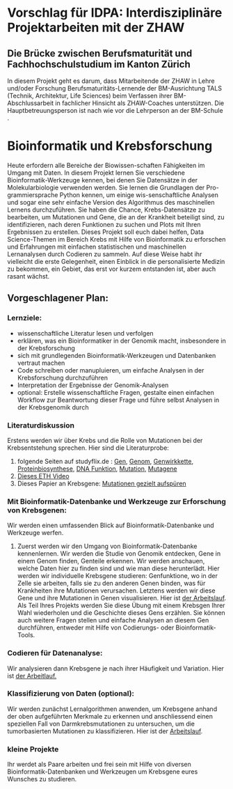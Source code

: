 # Vorschlag für IDPA: Interdisziplinäre Projektarbeiten mit der ZHAW
## Die Brücke zwischen Berufsmaturität und Fachhochschulstudium im Kanton Zürich

In diesem Projekt geht es darum, dass Mitarbeitende der ZHAW in Lehre und/oder Forschung Berufsmaturitäts-Lernende der BM-Ausrichtung TALS (Technik, Architektur, Life Sciences) beim Verfassen ihrer BM-Abschlussarbeit in fachlicher Hinsicht als ZHAW-Coaches unterstützen. Die Hauptbetreuungsperson ist nach wie vor die Lehrperson an der BM-Schule .


# Bioinformatik und Krebsforschung 
Heute erfordern alle Bereiche der Biowissen-schaften Fähigkeiten im Umgang mit Daten. In diesem Projekt lernen Sie verschiedene Bioinformatik-Werkzeuge kennen, bei denen Sie Datensätze in der Molekularbiologie verwenden werden. Sie lernen die Grundlagen der Pro-grammiersprache Python kennen, um einige wis-senschaftliche Analysen und sogar eine sehr einfache Version des Algorithmus des maschinellen Lernens durchzuführen. Sie haben die Chance, Krebs-Datensätze zu bearbeiten, um Mutationen und Gene, die an der Krankheit beteiligt sind, zu identifizieren, nach deren Funktionen zu suchen und Plots mit Ihren Ergebnissen zu erstellen. Dieses Projekt soll euch dabei helfen, Data Science-Themen im Bereich Krebs mit Hilfe von Bioinformatik zu erforschen und Erfahrungen mit einfachen statistischen und maschinellen Lernanalysen durch Codieren zu sammeln. Auf diese Weise habt ihr vielleicht die erste Gelegenheit, einen Einblick in die personalisierte Medizin zu bekommen, ein Gebiet, das erst vor kurzem entstanden ist, aber auch rasant wächst. 

## Vorgeschlagener Plan:

### Lernziele:
- wissenschaftliche Literatur lesen und verfolgen 
- erklären, was ein Bioinformatiker in der Genomik macht, insbesondere in der Krebsforschung
- sich mit grundlegenden Bioinformatik-Werkzeugen und Datenbanken vertraut machen
- Code schreiben oder manupluieren, um einfache Analysen in der Krebsforschung durchzuführen
- Interpretation der Ergebnisse der Genomik-Analysen
- optional: Erstelle wissenschaftliche Fragen, gestalte einen einfachen Workflow zur Beantwortung dieser Frage und führe selbst Analysen in der Krebsgenomik durch

### Literaturdiskussion
Erstens werden wir über Krebs und die Rolle von Mutationen bei der Krebsentstehung sprechen. Hier sind die Literaturprobe:
1) folgende Seiten auf studyflix.de : [Gen](https://studyflix.de/biologie/gen-2599), [Genom](https://studyflix.de/biologie/genom-2645), [Genwirkkette](https://studyflix.de/biologie/genwirkkette-6706), [Proteinbiosynthese](https://studyflix.de/biologie/proteinbiosynthese-2288), [DNA Funktion](https://studyflix.de/biologie/dna-funktion-2601), [Mutation](https://studyflix.de/biologie/mutation-2582), [Mutagene](https://studyflix.de/biologie/mutagene-2574)
2) [Dieses ETH Video](https://ethz.ch/de/studium/bachelor/studienangebot/naturwissenschaften-und-mathematik/biologie/schnuppervorlesungen/-genetik--genomik--bioinformatik---dr--ulrich-genick-.html)
3) Dieses Papier an Krebsgene: [Mutationen gezielt aufspüren](https://www.organische-chemie.ch/chemie/2007feb/mutationen.shtm) 

### Mit Bioinformatik-Datenbanke und Werkzeuge zur Erforschung von Krebsgenen:
Wir werden einen umfassenden Blick auf Bioinformatik-Datenbanke und Werkzeuge werfen.  
1) Zuerst werden wir den Umgang von Bioinformatik-Datenbanke kennenlernen. Wir werden die Studie von Genomik entdecken, Gene in einem Genom finden, Genteile erkennen. Wir werden anschauen, welche Daten hier zu finden sind und wie man diese herunterlädt. Hier werden wir individuelle Krebsgene studieren: Genfunktione, wo in der Zelle sie arbeiten, falls sie zu den anderen Genen binden, was für Krankheiten ihre Mutationen verursachen. Letztens werden wir diese Gene und ihre Mutationen in Genen visualisieren. Hier ist [der Arbeitslauf](https://github.com/tbilgin/Krebsgenomik/blob/main/Krebsgen_Analyse.md). Als Teil Ihres Projekts werden Sie diese Übung mit einem Krebsgen Ihrer Wahl wiederholen und die Geschichte dieses Gens erzählen. Sie können auch weitere Fragen stellen und einfache Analysen an diesem Gen durchführen, entweder mit Hilfe von Codierungs- oder Bioinformatik-Tools.

### Codieren für Datenanalyse:
Wir analysieren dann Krebsgene je nach ihrer Häufigkeit und Variation. Hier ist [der Arbeitlauf.](https://github.com/tbilgin/Krebsgenomik/blob/main/R_Analyse.md)

### Klassifizierung von Daten (optional):
Wir werden zunächst Lernalgorithmen anwenden, um Krebsgene anhand der oben aufgeführten Merkmale zu erkennen und anschliessend einen speziellen Fall von Darmkrebsmutationen zu untersuchen, um die tumorbasierten Mutationen zu klassifizieren. Hier ist der [Arbeitslauf](https://colab.research.google.com/github/tbilgin/SURGE/blob/master/MachineLearningBioinfo4B.ipynb).

### kleine Projekte
Ihr werdet als Paare arbeiten und frei sein mit Hilfe von diversen Bioinformatik-Datenbanken und Werkzeugen um Krebsgene eures Wunsches zu studieren.
